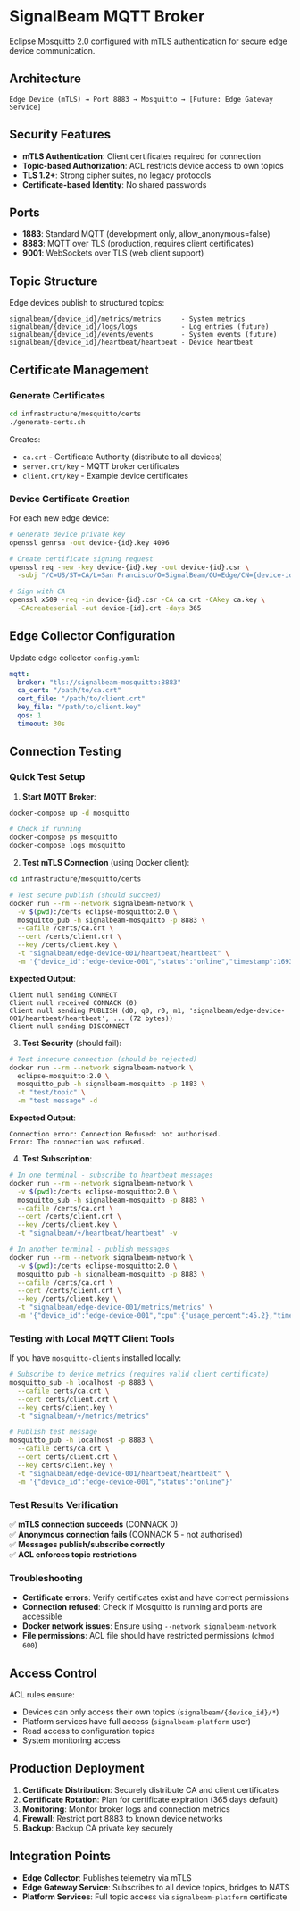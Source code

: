 # SignalBeam MQTT Broker

Eclipse Mosquitto 2.0 configured with mTLS authentication for secure edge device communication.

## Architecture

```
Edge Device (mTLS) → Port 8883 → Mosquitto → [Future: Edge Gateway Service]
```

## Security Features

- **mTLS Authentication**: Client certificates required for connection
- **Topic-based Authorization**: ACL restricts device access to own topics  
- **TLS 1.2+**: Strong cipher suites, no legacy protocols
- **Certificate-based Identity**: No shared passwords

## Ports

- **1883**: Standard MQTT (development only, allow_anonymous=false)
- **8883**: MQTT over TLS (production, requires client certificates)
- **9001**: WebSockets over TLS (web client support)

## Topic Structure

Edge devices publish to structured topics:

```
signalbeam/{device_id}/metrics/metrics     - System metrics
signalbeam/{device_id}/logs/logs           - Log entries (future)
signalbeam/{device_id}/events/events       - System events (future)
signalbeam/{device_id}/heartbeat/heartbeat - Device heartbeat
```

## Certificate Management

### Generate Certificates

```bash
cd infrastructure/mosquitto/certs
./generate-certs.sh
```

Creates:
- `ca.crt` - Certificate Authority (distribute to all devices)
- `server.crt/key` - MQTT broker certificates
- `client.crt/key` - Example device certificates

### Device Certificate Creation

For each new edge device:

```bash
# Generate device private key
openssl genrsa -out device-{id}.key 4096

# Create certificate signing request
openssl req -new -key device-{id}.key -out device-{id}.csr \
  -subj "/C=US/ST=CA/L=San Francisco/O=SignalBeam/OU=Edge/CN={device-id}"

# Sign with CA
openssl x509 -req -in device-{id}.csr -CA ca.crt -CAkey ca.key \
  -CAcreateserial -out device-{id}.crt -days 365
```

## Edge Collector Configuration

Update edge collector `config.yaml`:

```yaml
mqtt:
  broker: "tls://signalbeam-mosquitto:8883"
  ca_cert: "/path/to/ca.crt"
  cert_file: "/path/to/client.crt"
  key_file: "/path/to/client.key"
  qos: 1
  timeout: 30s
```

## Connection Testing

### Quick Test Setup

1. **Start MQTT Broker**:
```bash
docker-compose up -d mosquitto

# Check if running
docker-compose ps mosquitto
docker-compose logs mosquitto
```

2. **Test mTLS Connection** (using Docker client):
```bash
cd infrastructure/mosquitto/certs

# Test secure publish (should succeed)
docker run --rm --network signalbeam-network \
  -v $(pwd):/certs eclipse-mosquitto:2.0 \
  mosquitto_pub -h signalbeam-mosquitto -p 8883 \
  --cafile /certs/ca.crt \
  --cert /certs/client.crt \
  --key /certs/client.key \
  -t "signalbeam/edge-device-001/heartbeat/heartbeat" \
  -m '{"device_id":"edge-device-001","status":"online","timestamp":1693478400}' -d
```

**Expected Output**:
```
Client null sending CONNECT
Client null received CONNACK (0)
Client null sending PUBLISH (d0, q0, r0, m1, 'signalbeam/edge-device-001/heartbeat/heartbeat', ... (72 bytes))
Client null sending DISCONNECT
```

3. **Test Security** (should fail):
```bash
# Test insecure connection (should be rejected)
docker run --rm --network signalbeam-network \
  eclipse-mosquitto:2.0 \
  mosquitto_pub -h signalbeam-mosquitto -p 1883 \
  -t "test/topic" \
  -m "test message" -d
```

**Expected Output**:
```
Connection error: Connection Refused: not authorised.
Error: The connection was refused.
```

4. **Test Subscription**:
```bash
# In one terminal - subscribe to heartbeat messages
docker run --rm --network signalbeam-network \
  -v $(pwd):/certs eclipse-mosquitto:2.0 \
  mosquitto_sub -h signalbeam-mosquitto -p 8883 \
  --cafile /certs/ca.crt \
  --cert /certs/client.crt \
  --key /certs/client.key \
  -t "signalbeam/+/heartbeat/heartbeat" -v

# In another terminal - publish messages
docker run --rm --network signalbeam-network \
  -v $(pwd):/certs eclipse-mosquitto:2.0 \
  mosquitto_pub -h signalbeam-mosquitto -p 8883 \
  --cafile /certs/ca.crt \
  --cert /certs/client.crt \
  --key /certs/client.key \
  -t "signalbeam/edge-device-001/metrics/metrics" \
  -m '{"device_id":"edge-device-001","cpu":{"usage_percent":45.2},"timestamp":"2024-01-20T10:30:00Z"}'
```

### Testing with Local MQTT Client Tools

If you have `mosquitto-clients` installed locally:

```bash
# Subscribe to device metrics (requires valid client certificate)
mosquitto_sub -h localhost -p 8883 \
  --cafile certs/ca.crt \
  --cert certs/client.crt \
  --key certs/client.key \
  -t "signalbeam/+/metrics/metrics"

# Publish test message
mosquitto_pub -h localhost -p 8883 \
  --cafile certs/ca.crt \
  --cert certs/client.crt \
  --key certs/client.key \
  -t "signalbeam/edge-device-001/heartbeat/heartbeat" \
  -m '{"device_id":"edge-device-001","status":"online"}'
```

### Test Results Verification

✅ **mTLS connection succeeds** (CONNACK 0)  
✅ **Anonymous connection fails** (CONNACK 5 - not authorised)  
✅ **Messages publish/subscribe correctly**  
✅ **ACL enforces topic restrictions**  

### Troubleshooting

- **Certificate errors**: Verify certificates exist and have correct permissions
- **Connection refused**: Check if Mosquitto is running and ports are accessible
- **Docker network issues**: Ensure using `--network signalbeam-network`
- **File permissions**: ACL file should have restricted permissions (`chmod 600`)

## Access Control

ACL rules ensure:
- Devices can only access their own topics (`signalbeam/{device_id}/*`)
- Platform services have full access (`signalbeam-platform` user)
- Read access to configuration topics
- System monitoring access

## Production Deployment

1. **Certificate Distribution**: Securely distribute CA and client certificates
2. **Certificate Rotation**: Plan for certificate expiration (365 days default)
3. **Monitoring**: Monitor broker logs and connection metrics
4. **Firewall**: Restrict port 8883 to known device networks
5. **Backup**: Backup CA private key securely

## Integration Points

- **Edge Collector**: Publishes telemetry via mTLS
- **Edge Gateway Service**: Subscribes to all device topics, bridges to NATS
- **Platform Services**: Full topic access via `signalbeam-platform` certificate